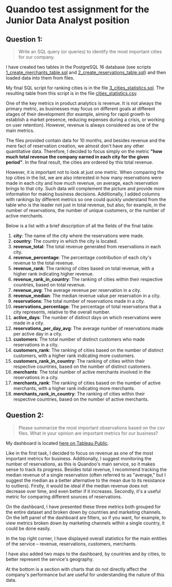 # Quandoo test assignment for the Junior Data Analyst position

## Question 1:
> Write an SQL query (or queries) to identify the most important cities for our company.

I have created two tables in the PostgreSQL 16 database (see scripts [1_create_merchants_table.sql](https://github.com/akseshina/quandoo_test_assignment/blob/main/1_create_merchants_table.sql) and [2_create_reservations_table.sql](https://github.com/akseshina/quandoo_test_assignment/blob/main/2_create_reservations_table.sql)) and then loaded data into them from files.

My final SQL script for ranking cities is in the file [3_cities_statistics.sql](https://github.com/akseshina/quandoo_test_assignment/blob/main/3_cities_statistics.sql). The resulting table from this script is in the file [cities_statistics.csv](https://github.com/akseshina/quandoo_test_assignment/blob/main/cities_statistics.csv).

One of the key metrics in product analytics is revenue. It is not always the primary metric, as businesses may focus on different goals at different stages of their development (for example, aiming for rapid growth to establish a market presence, reducing expenses during a crisis, or working on user retention). However, revenue is always considered as one of the main metrics.

The files provided contain data for 10 months, and besides revenue and the mere fact of reservation creation, we almost don't have any other quantitative data. Therefore, I decided to focus simply on the metric **"how much total revenue the company earned in each city for the given period"**. In the final result, the cities are ordered by this total revenue.

However, it is important not to look at just one metric. When comparing the top cities in the list, we are also interested in how many reservations were made in each city and how much revenue, on average, each reservation brings to that city. Such data will complement the picture and provide more information for making business decisions. Additionally, I added columns with rankings by different metrics so one could quickly understand from the table who is the leader not just in total revenue, but also, for example, in the number of reservations, the number of unique customers, or the number of active merchants.

Below is a list with a brief description of all the fields of the final table:
1. **city**: The name of the city where the reservations were made.
1. **country**: The country in which the city is located.
1. **revenue_total**: The total revenue generated from reservations in each city.
1. **revenue_percentage**: The percentage contribution of each city's revenue to the total revenue.
1. **revenue_rank**: The ranking of cities based on total revenue, with a higher rank indicating higher revenue.
1. **revenue_rank_in_country**: The ranking of cities within their respective countries, based on total revenue.
1. **revenue_avg**: The average revenue per reservation in a city.
1. **revenue_median**: The median revenue value per reservation in a city.
1. **reservations**: The total number of reservations made in a city.
1. **reservations_percentage**: The percentage of total reservations that a city represents, relative to the overall number.
1. **active_days**: The number of distinct days on which reservations were made in a city.
1. **reservations_per_day_avg**: The average number of reservations made per active day in a city.
1. **customers**: The total number of distinct customers who made reservations in a city.
1. **customers_rank**: The ranking of cities based on the number of distinct customers, with a higher rank indicating more customers.
1. **customers_rank_in_country**: The ranking of cities within their respective countries, based on the number of distinct customers.
1. **merchants**: The total number of active merchants involved in the reservations in a city.
1. **merchants_rank**: The ranking of cities based on the number of active merchants, with a higher rank indicating more merchants.
1. **merchants_rank_in_country**: The ranking of cities within their respective countries, based on the number of active merchants.

## Question 2:
> Please summarize the most important observations based on the csv files.
> What in your opinion are important metrics for our business?

My dashboard is located [here on Tableau Public](https://public.tableau.com/app/profile/margarita.akseshina/viz/Quandootestassignment/Dashboard).

Like in the first task, I decided to focus on revenue as one of the most important metrics for business. Additionally, I suggest monitoring the number of reservations, as this is Quandoo's main service, so it makes sense to track its progress. Besides total revenue, I recommend tracking the median revenue of a single reservation (often referred to as "average," but I suggest the median as a better alternative to the mean due to its resistance to outliers). Firstly, it would be ideal if the median revenue does not decrease over time, and even better if it increases. Secondly, it's a useful metric for comparing different sources of reservations.

On the dashboard, I have presented these three metrics both grouped for the entire dataset and broken down by countries and marketing channels. On the left panel of the dashboard are filters, so if you want, for example, to view metrics broken down by marketing channels within a single country, it could be done easily.

In the top right corner, I have displayed overall statistics for the main entities of the service – revenue, reservations, customers, merchants.

I have also added two maps to the dashboard, by countries and by cities, to better represent the service's geography.

At the bottom is a section with charts that do not directly affect the company's performance but are useful for understanding the nature of this data.
